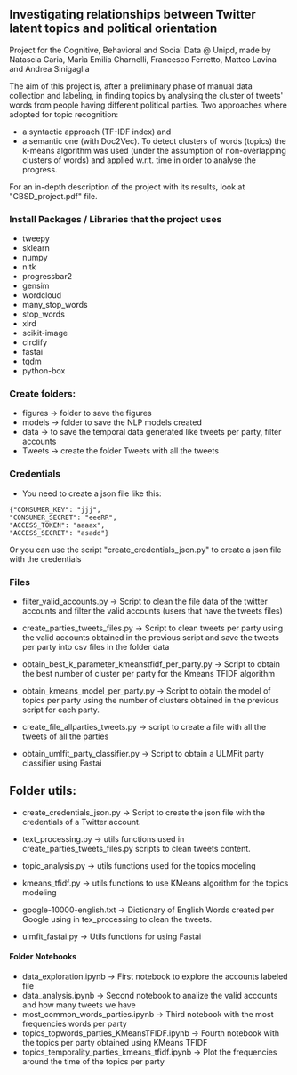 ## Investigating relationships between Twitter latent topics and political orientation

Project for the Cognitive, Behavioral and Social Data @ Unipd, made by Natascia Caria, Marìa Emilia Charnelli, Francesco Ferretto, Matteo Lavina and Andrea Sinigaglia

The aim of this project is, after a preliminary phase of manual data collection and labeling, in finding topics by analysing the cluster of tweets' words from people having different political parties. Two approaches where adopted for topic recognition:
- a syntactic approach (TF-IDF index) and
- a semantic one (with Doc2Vec).
To detect clusters of words (topics) the k-means algorithm was used (under the assumption of non-overlapping clusters of words) and applied w.r.t. time in order to analyse the progress. 

For an in-depth description of the project with its results, look at "CBSD_project.pdf" file.



### Install Packages / Libraries that the project uses
* tweepy
* sklearn
* numpy
* nltk
* progressbar2
* gensim
* wordcloud
* many_stop_words 
* stop_words
* xlrd 
* scikit-image
* circlify
* fastai
* tqdm
* python-box


### Create folders:
* figures -> folder to save the figures
* models -> folder to save the NLP models created
* data -> to save the temporal data generated like tweets per party, filter accounts
* Tweets -> create the folder Tweets with all the tweets 

### Credentials

* You need to create a json file like this:

```
{"CONSUMER_KEY": "jjj", 
"CONSUMER_SECRET": "eeeRR", 
"ACCESS_TOKEN": "aaaax", 
"ACCESS_SECRET": "asadd"}
```

Or you can use the script "create_credentials_json.py" to create a json file with the credentials

### Files


* filter_valid_accounts.py -> Script to clean the file data of the twitter accounts and filter the valid accounts (users that have the tweets files)

* create_parties_tweets_files.py -> Script to clean tweets per party using the valid accounts obtained in the previous script and save the tweets per party into csv files in the folder data

* obtain_best_k_parameter_kmeanstfidf_per_party.py -> Script to obtain the best number of cluster per party for the Kmeans TFIDF algorithm

* obtain_kmeans_model_per_party.py -> Script to obtain the model of topics per party using the number of clusters obtained in the previous script for each party.

* create_file_allparties_tweets.py -> script to create a file with all the tweets of all the parties

* obtain_umlfit_party_classifier.py -> Script to obtain a ULMFit party classifier using Fastai

## Folder utils:

* create_credentials_json.py -> Script to create the json file with the credentials of a Twitter account.

* text_processing.py -> utils functions used in create_parties_tweets_files.py scripts to clean tweets content.

* topic_analysis.py -> utils functions used for the topics modeling

* kmeans_tfidf.py -> utils functions to use KMeans algorithm for the topics modeling

* google-10000-english.txt -> Dictionary of English Words created per Google using in tex_processing to clean the tweets.

* ulmfit_fastai.py -> Utils functions for using Fastai

#### Folder Notebooks

* data_exploration.ipynb -> First notebook to explore the accounts labeled file
* data_analysis.ipynb -> Second notebook to analize the valid accounts and how many tweets we have
* most_common_words_parties.ipynb -> Third notebook with the most frequencies words per party
* topics_topwords_parties_KMeansTFIDF.ipynb -> Fourth notebook with the topics per party obtained using KMeans TFIDF
* topics_temporality_parties_kmeans_tfidf.ipynb -> Plot the frequencies around the time of the topics per party

